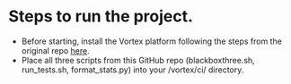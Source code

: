 # Steps to run the project.

* Before starting, install the Vortex platform following the steps from the original repo [here](https://github.com/vortexgpgpu/vortex/tree/master).
* Place all three scripts from this GitHub repo (blackboxthree.sh, run_tests.sh, format_stats.py) into your /vortex/ci/ directory.
